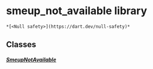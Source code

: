 


# smeup_not_available library






    *[<Null safety>](https://dart.dev/null-safety)*





## Classes

##### [SmeupNotAvailable](../smeup_widgets_smeup_not_available/SmeupNotAvailable-class.md)



 















